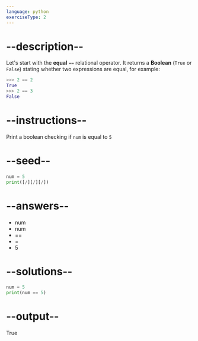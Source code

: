 ```yaml
---
language: python
exerciseType: 2
---
```


# --description--

Let's start with the **equal** `==` relational operator.
It returns a **Boolean** (`True` or `False`) stating whether two expressions are equal, for example:
```python
>>> 2 == 2
True
>>> 2 == 3
False
```

# --instructions--

Print a boolean checking if `num` is equal to `5`

# --seed--

```python
num = 5
print([/][/][/])
```

# --answers--

- num 
- num 
- == 
- = 
- 5

# --solutions--

```python
num = 5
print(num == 5)
```

# --output--

True
